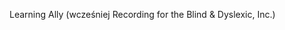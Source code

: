 <Token xmlns:xlink="http://www.w3.org/1999/xlink"><embeddedLabel xmlns="http://ddue.schemas.microsoft.com/authoring/2003/5">Learning Ally (wcześniej Recording for the Blind &amp; Dyslexic, Inc.) </embeddedLabel></Token>

<!--HONumber=Jun16_HO4-->


